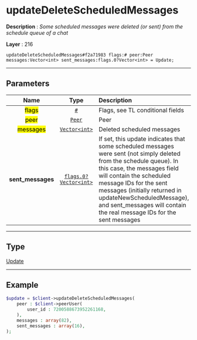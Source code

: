 # updateDeleteScheduledMessages

**Description** : *Some scheduled messages were deleted \(or sent\) from the schedule queue of a chat*

**Layer** : 216

```tl
updateDeleteScheduledMessages#f2a71983 flags:# peer:Peer messages:Vector<int> sent_messages:flags.0?Vector<int> = Update;
```

---

## Parameters

| Name | Type | Description |
| :---: | :---: | :--- |
| <mark>flags</mark> | [`#`](type/#) | Flags, see TL conditional fields |
| <mark>peer</mark> | [`Peer`](type/Peer) | Peer |
| <mark>messages</mark> | [`Vector<int>`](type/int) | Deleted scheduled messages |
| **sent_messages** | [`flags.0?Vector<int>`](type/int) | If set, this update indicates that some scheduled messages were sent (not simply deleted from the schedule queue).  In this case, the messages field will contain the scheduled message IDs for the sent messages (initially returned in updateNewScheduledMessage), and sent_messages will contain the real message IDs for the sent messages |

---

## Type

[Update](type/Update)

---

## Example

```php
$update = $client->updateDeleteScheduledMessages(
	peer : $client->peerUser(
		user_id : 7200588673952261168,
	),
	messages : array(82),
	sent_messages : array(16),
);
```